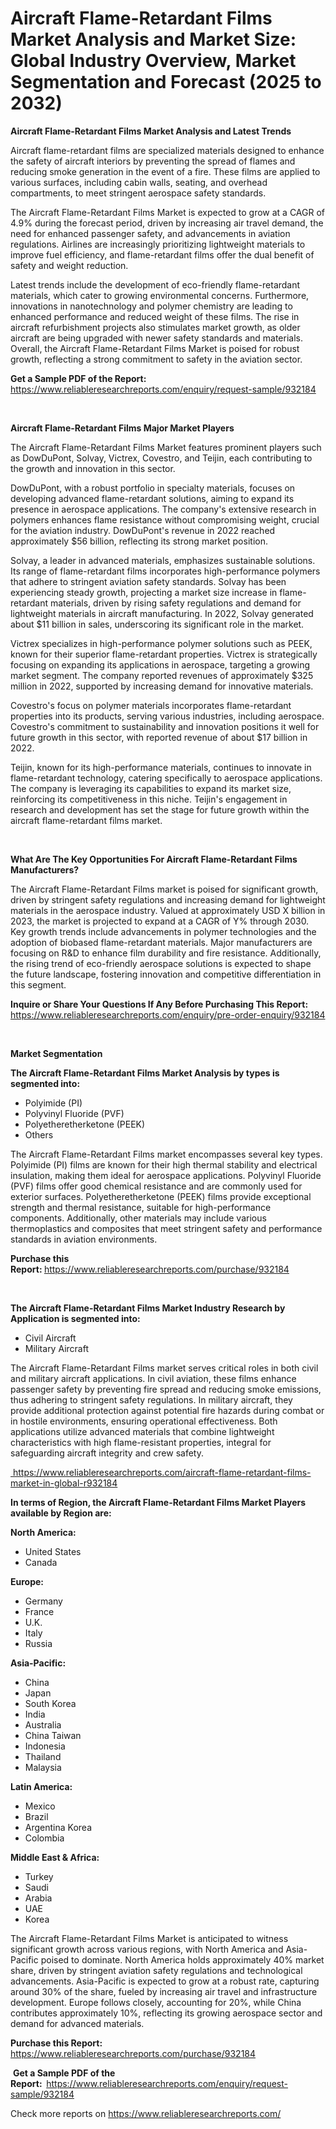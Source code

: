 <p><h1>Aircraft Flame-Retardant Films Market Analysis and Market Size: Global Industry Overview, Market Segmentation and Forecast (2025 to 2032)</h1></p><p><strong>Aircraft Flame-Retardant Films Market Analysis and Latest Trends</strong></p>
<p><p>Aircraft flame-retardant films are specialized materials designed to enhance the safety of aircraft interiors by preventing the spread of flames and reducing smoke generation in the event of a fire. These films are applied to various surfaces, including cabin walls, seating, and overhead compartments, to meet stringent aerospace safety standards.</p><p>The Aircraft Flame-Retardant Films Market is expected to grow at a CAGR of 4.9% during the forecast period, driven by increasing air travel demand, the need for enhanced passenger safety, and advancements in aviation regulations. Airlines are increasingly prioritizing lightweight materials to improve fuel efficiency, and flame-retardant films offer the dual benefit of safety and weight reduction.</p><p>Latest trends include the development of eco-friendly flame-retardant materials, which cater to growing environmental concerns. Furthermore, innovations in nanotechnology and polymer chemistry are leading to enhanced performance and reduced weight of these films. The rise in aircraft refurbishment projects also stimulates market growth, as older aircraft are being upgraded with newer safety standards and materials. Overall, the Aircraft Flame-Retardant Films Market is poised for robust growth, reflecting a strong commitment to safety in the aviation sector.</p></p>
<p><strong>Get a Sample PDF of the Report:&nbsp;</strong> <a href="https://www.reliableresearchreports.com/enquiry/request-sample/932184?utm_campaign=2186&utm_medium=2&utm_source=Github&utm_content=ia&utm_term=21032025&utm_id=aircraft-flame-retardant-films">https://www.reliableresearchreports.com/enquiry/request-sample/932184</a></p>
<p>&nbsp;</p>
<p><strong>Aircraft Flame-Retardant Films Major Market Players</strong></p>
<p><p>The Aircraft Flame-Retardant Films Market features prominent players such as DowDuPont, Solvay, Victrex, Covestro, and Teijin, each contributing to the growth and innovation in this sector. </p><p>DowDuPont, with a robust portfolio in specialty materials, focuses on developing advanced flame-retardant solutions, aiming to expand its presence in aerospace applications. The company's extensive research in polymers enhances flame resistance without compromising weight, crucial for the aviation industry. DowDuPont's revenue in 2022 reached approximately $56 billion, reflecting its strong market position.</p><p>Solvay, a leader in advanced materials, emphasizes sustainable solutions. Its range of flame-retardant films incorporates high-performance polymers that adhere to stringent aviation safety standards. Solvay has been experiencing steady growth, projecting a market size increase in flame-retardant materials, driven by rising safety regulations and demand for lightweight materials in aircraft manufacturing. In 2022, Solvay generated about $11 billion in sales, underscoring its significant role in the market.</p><p>Victrex specializes in high-performance polymer solutions such as PEEK, known for their superior flame-retardant properties. Victrex is strategically focusing on expanding its applications in aerospace, targeting a growing market segment. The company reported revenues of approximately $325 million in 2022, supported by increasing demand for innovative materials.</p><p>Covestro's focus on polymer materials incorporates flame-retardant properties into its products, serving various industries, including aerospace. Covestro's commitment to sustainability and innovation positions it well for future growth in this sector, with reported revenue of about $17 billion in 2022.</p><p>Teijin, known for its high-performance materials, continues to innovate in flame-retardant technology, catering specifically to aerospace applications. The company is leveraging its capabilities to expand its market size, reinforcing its competitiveness in this niche. Teijin's engagement in research and development has set the stage for future growth within the aircraft flame-retardant films market.</p></p>
<p>&nbsp;</p>
<p><strong>What Are The Key Opportunities For Aircraft Flame-Retardant Films Manufacturers?</strong></p>
<p><p>The Aircraft Flame-Retardant Films market is poised for significant growth, driven by stringent safety regulations and increasing demand for lightweight materials in the aerospace industry. Valued at approximately USD X billion in 2023, the market is projected to expand at a CAGR of Y% through 2030. Key growth trends include advancements in polymer technologies and the adoption of biobased flame-retardant materials. Major manufacturers are focusing on R&D to enhance film durability and fire resistance. Additionally, the rising trend of eco-friendly aerospace solutions is expected to shape the future landscape, fostering innovation and competitive differentiation in this segment.</p></p>
<p><strong>Inquire or Share Your Questions If Any Before Purchasing This Report:</strong> <a href="https://www.reliableresearchreports.com/enquiry/pre-order-enquiry/932184?utm_campaign=2186&utm_medium=2&utm_source=Github&utm_content=ia&utm_term=21032025&utm_id=aircraft-flame-retardant-films">https://www.reliableresearchreports.com/enquiry/pre-order-enquiry/932184</a></p>
<p>&nbsp;</p>
<p><strong>Market Segmentation</strong></p>
<p><strong>The Aircraft Flame-Retardant Films Market Analysis by types is segmented into:</strong></p>
<p><ul><li>Polyimide (PI)</li><li>Polyvinyl Fluoride (PVF)</li><li>Polyetheretherketone (PEEK)</li><li>Others</li></ul></p>
<p><p>The Aircraft Flame-Retardant Films market encompasses several key types. Polyimide (PI) films are known for their high thermal stability and electrical insulation, making them ideal for aerospace applications. Polyvinyl Fluoride (PVF) films offer good chemical resistance and are commonly used for exterior surfaces. Polyetheretherketone (PEEK) films provide exceptional strength and thermal resistance, suitable for high-performance components. Additionally, other materials may include various thermoplastics and composites that meet stringent safety and performance standards in aviation environments.</p></p>
<p><strong>Purchase this Report:&nbsp;</strong><a href="https://www.reliableresearchreports.com/purchase/932184?utm_campaign=2186&utm_medium=2&utm_source=Github&utm_content=ia&utm_term=21032025&utm_id=aircraft-flame-retardant-films">https://www.reliableresearchreports.com/purchase/932184</a></p>
<p>&nbsp;</p>
<p><strong>The Aircraft Flame-Retardant Films Market Industry Research by Application is segmented into:</strong></p>
<p><ul><li>Civil Aircraft</li><li>Military Aircraft</li></ul></p>
<p><p>The Aircraft Flame-Retardant Films market serves critical roles in both civil and military aircraft applications. In civil aviation, these films enhance passenger safety by preventing fire spread and reducing smoke emissions, thus adhering to stringent safety regulations. In military aircraft, they provide additional protection against potential fire hazards during combat or in hostile environments, ensuring operational effectiveness. Both applications utilize advanced materials that combine lightweight characteristics with high flame-resistant properties, integral for safeguarding aircraft integrity and crew safety.</p></p>
<p><a href="https://www.reliableresearchreports.com/aircraft-flame-retardant-films-market-in-global-r932184?utm_campaign=2186&utm_medium=2&utm_source=Github&utm_content=ia&utm_term=21032025&utm_id=aircraft-flame-retardant-films">&nbsp;https://www.reliableresearchreports.com/aircraft-flame-retardant-films-market-in-global-r932184</a></p>
<p><strong>In terms of Region, the Aircraft Flame-Retardant Films Market Players available by Region are:</strong></p>
<p>
    <p> <strong> North America: </strong>
        <ul>
            <li>United States</li>
            <li>Canada</li>
        </ul>
        </p> 
    <p> <strong> Europe: </strong>
        <ul>
            <li>Germany</li>
            <li>France</li>
            <li>U.K.</li>
            <li>Italy</li>
            <li>Russia</li>
        </ul>
        </p> 
    <p> <strong> Asia-Pacific: </strong>
        <ul>
            <li>China</li>
            <li>Japan</li>
            <li>South Korea</li>
            <li>India</li>
            <li>Australia</li>
            <li>China Taiwan</li>
            <li>Indonesia</li>
            <li>Thailand</li>
            <li>Malaysia</li>
        </ul>
        </p> 
    <p> <strong> Latin America: </strong>
        <ul>
            <li>Mexico</li>
            <li>Brazil</li>
            <li>Argentina Korea</li>
            <li>Colombia</li>
        </ul>
        </p> 
    <p> <strong> Middle East & Africa: </strong>
        <ul>
            <li>Turkey</li>
            <li>Saudi</li>
            <li>Arabia</li>
            <li>UAE</li>
            <li>Korea</li>
        </ul>
    </p>
    </p>
<p><p>The Aircraft Flame-Retardant Films Market is anticipated to witness significant growth across various regions, with North America and Asia-Pacific poised to dominate. North America holds approximately 40% market share, driven by stringent aviation safety regulations and technological advancements. Asia-Pacific is expected to grow at a robust rate, capturing around 30% of the share, fueled by increasing air travel and infrastructure development. Europe follows closely, accounting for 20%, while China contributes approximately 10%, reflecting its growing aerospace sector and demand for advanced materials.</p></p>
<p><strong>Purchase this Report: </strong><a href="https://www.reliableresearchreports.com/purchase/932184?utm_campaign=2186&utm_medium=2&utm_source=Github&utm_content=ia&utm_term=21032025&utm_id=aircraft-flame-retardant-films">https://www.reliableresearchreports.com/purchase/932184</a></p>
<p>&nbsp;<strong>Get a Sample PDF of the Report:&nbsp;&nbsp;</strong><a href="https://www.reliableresearchreports.com/enquiry/request-sample/932184?utm_campaign=2186&utm_medium=2&utm_source=Github&utm_content=ia&utm_term=21032025&utm_id=aircraft-flame-retardant-films">https://www.reliableresearchreports.com/enquiry/request-sample/932184</a></p>
<p><strong></strong></p>
<p>Check more reports on <a href="https://www.reliableresearchreports.com/?utm_campaign=2186&utm_medium=2&utm_source=Github&utm_content=ia&utm_term=21032025&utm_id=aircraft-flame-retardant-films">https://www.reliableresearchreports.com/</a></p>